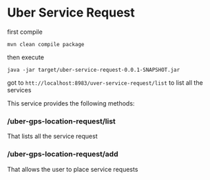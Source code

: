 # Uber Service Request

first compile

`mvn clean compile package`

then execute

`java -jar target/uber-service-request-0.0.1-SNAPSHOT.jar`

got to `htt://localhost:8983/uver-service-request/list` to list all the services

This service provides the following methods:

### /uber-gps-location-request/list
That lists all the service request

### /uber-gps-location-request/add
That allows the user to place service requests

